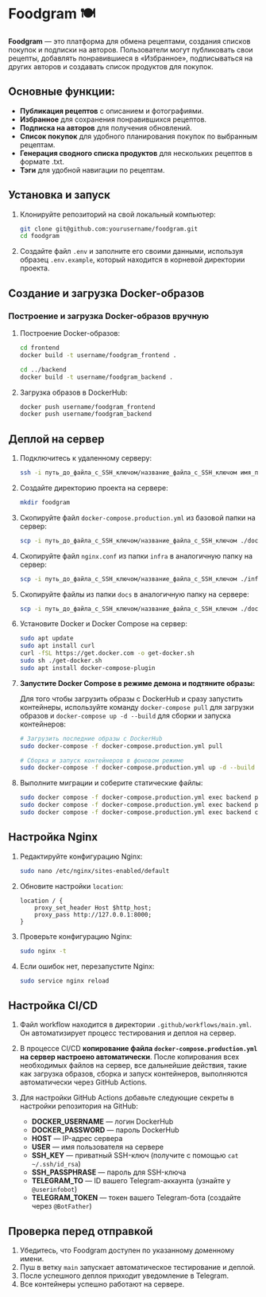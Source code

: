 # Foodgram 🍽️

**Foodgram** — это платформа для обмена рецептами, создания списков покупок и подписки на авторов. Пользователи могут публиковать свои рецепты, добавлять понравившиеся в «Избранное», подписываться на других авторов и создавать список продуктов для покупок.

## Основные функции:
- **Публикация рецептов** с описанием и фотографиями.
- **Избранное** для сохранения понравившихся рецептов.
- **Подписка на авторов** для получения обновлений.
- **Список покупок** для удобного планирования покупок по выбранным рецептам.
- **Генерация сводного списка продуктов** для нескольких рецептов в формате .txt.
- **Тэги** для удобной навигации по рецептам.

## Установка и запуск

1. Клонируйте репозиторий на свой локальный компьютер:
    ```bash
    git clone git@github.com:yourusername/foodgram.git
    cd foodgram
    ```

2. Создайте файл `.env` и заполните его своими данными, используя образец `.env.example`, который находится в корневой директории проекта.

## Создание и загрузка Docker-образов

### Построение и загрузка Docker-образов вручную

1. Построение Docker-образов:
    ```bash
    cd frontend
    docker build -t username/foodgram_frontend .

    cd ../backend
    docker build -t username/foodgram_backend .

    ```

2. Загрузка образов в DockerHub:
    ```bash
    docker push username/foodgram_frontend
    docker push username/foodgram_backend
    ```

## Деплой на сервер

1. Подключитесь к удаленному серверу:
    ```bash
    ssh -i путь_до_файла_с_SSH_ключом/название_файла_с_SSH_ключом имя_пользователя@ip_адрес_сервера
    ```

2. Создайте директорию проекта на сервере:
    ```bash
    mkdir foodgram
    ```

3. Скопируйте файл `docker-compose.production.yml` из базовой папки на сервер:
    ```bash
    scp -i путь_до_файла_с_SSH_ключом/название_файла_с_SSH_ключом ./docker-compose.production.yml имя_пользователя@ip_адрес_сервера:/home/имя_пользователя/foodgram/
    ```

4. Скопируйте файл `nginx.conf` из папки `infra` в аналогичную папку на сервер:
    ```bash
    scp -i путь_до_файла_с_SSH_ключом/название_файла_с_SSH_ключом ./infra/nginx.conf имя_пользователя@ip_адрес_сервера:/home/имя_пользователя/foodgram/infra/
    ```

5. Скопируйте файлы из папки `docs` в аналогичную папку на сервере:
    ```bash
    scp -i путь_до_файла_с_SSH_ключом/название_файла_с_SSH_ключом ./docs/* имя_пользователя@ip_адрес_сервера:/home/имя_пользователя/foodgram/docs/
    ```

6. Установите Docker и Docker Compose на сервер:
    ```bash
    sudo apt update
    sudo apt install curl
    curl -fSL https://get.docker.com -o get-docker.sh
    sudo sh ./get-docker.sh
    sudo apt install docker-compose-plugin 
    ```

7. **Запустите Docker Compose в режиме демона и подтяните образы:**

    Для того чтобы загрузить образы с DockerHub и сразу запустить контейнеры, используйте команду `docker-compose pull` для загрузки образов и `docker-compose up -d --build` для сборки и запуска контейнеров:

    ```bash
    # Загрузить последние образы с DockerHub
    sudo docker-compose -f docker-compose.production.yml pull

    # Сборка и запуск контейнеров в фоновом режиме
    sudo docker-compose -f docker-compose.production.yml up -d --build
    ```

8. Выполните миграции и соберите статические файлы:
    ```bash
    sudo docker compose -f docker-compose.production.yml exec backend python manage.py migrate
    sudo docker compose -f docker-compose.production.yml exec backend python manage.py collectstatic
    sudo docker compose -f docker-compose.production.yml exec backend cp -r /app/static/. /staticfiles/
    ```

## Настройка Nginx

1. Редактируйте конфигурацию Nginx:
    ```bash
    sudo nano /etc/nginx/sites-enabled/default
    ```

2. Обновите настройки `location`:
    ```nginx
    location / {
        proxy_set_header Host $http_host;
        proxy_pass http://127.0.0.1:8000;
    }
    ```

3. Проверьте конфигурацию Nginx:
    ```bash
    sudo nginx -t
    ```

4. Если ошибок нет, перезапустите Nginx:
    ```bash
    sudo service nginx reload
    ```

## Настройка CI/CD

1. Файл workflow находится в директории `.github/workflows/main.yml`. Он автоматизирует процесс тестирования и деплоя на сервер.

2. В процессе CI/CD **копирование файла `docker-compose.production.yml` на сервер настроено автоматически**. После копирования всех необходимых файлов на сервер, все дальнейшие действия, такие как загрузка образов, сборка и запуск контейнеров, выполняются автоматически через GitHub Actions.

3. Для настройки GitHub Actions добавьте следующие секреты в настройки репозитория на GitHub:
    - **DOCKER_USERNAME** — логин DockerHub
    - **DOCKER_PASSWORD** — пароль DockerHub
    - **HOST** — IP-адрес сервера
    - **USER** — имя пользователя на сервере
    - **SSH_KEY** — приватный SSH-ключ (получите с помощью `cat ~/.ssh/id_rsa`)
    - **SSH_PASSPHRASE** — пароль для SSH-ключа
    - **TELEGRAM_TO** — ID вашего Telegram-аккаунта (узнайте у `@userinfobot`)
    - **TELEGRAM_TOKEN** — токен вашего Telegram-бота (создайте через `@BotFather`)

## Проверка перед отправкой

1. Убедитесь, что Foodgram доступен по указанному доменному имени.
2. Пуш в ветку `main` запускает автоматическое тестирование и деплой.
3. После успешного деплоя приходит уведомление в Telegram.
4. Все контейнеры успешно работают на сервере.
